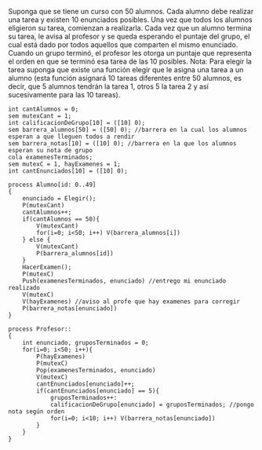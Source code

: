 Suponga que se tiene un curso con 50 alumnos. Cada alumno debe realizar una tarea y
existen 10 enunciados posibles. Una vez que todos los alumnos eligieron su tarea,
comienzan a realizarla. Cada vez que un alumno termina su tarea, le avisa al profesor y se
queda esperando el puntaje del grupo, el cual está dado por todos aquellos que comparten
el mismo enunciado. Cuando un grupo terminó, el profesor les otorga un puntaje que
representa el orden en que se terminó esa tarea de las 10 posibles.
    Nota: Para elegir la tarea suponga que existe una función
    elegir que le asigna una tarea a un alumno (esta función asignará 10 tareas diferentes entre 50 alumnos, es decir, que 5
    alumnos tendrán la tarea 1, otros 5 la tarea 2 y así sucesivamente para las 10 tareas).

````
int cantAlumnos = 0;
sem mutexCant = 1;
int calificacionDeGrupo[10] = ([10] 0);
sem barrera_alumnos[50] = ([50] 0); //barrera en la cual los alumnos esperan a que lleguen todos a rendir
sem barrera_notas[10] = ([10] 0); //barrera en la que los alumnos esperan su nota de grupo
cola examenesTerminados;
sem mutexC = 1, hayExamenes = 1;
int cantEnunciados[10] = ([10] 0);

process Alumno[id: 0..49]
{
    enunciado = Elegir();
    P(mutexCant)
    cantAlumnos++;
    if(cantAlumnos == 50){
        V(mutexCant)
        for(i=0; i<50; i++) V(barrera_alumnos[i])
    } else {
        V(mutexCant)
        P(barrera_alumnos[id])
    }
    HacerExamen();
    P(mutexC)
    Push(examenesTerminados, enunciado) //entrego mi enunciado realizado
    V(mutexC)
    V(hayExamenes) //aviso al profe que hay examenes para corregir
    P(barrera_notas[enunciado])
}

process Profesor::
{
    int enunciado, gruposTerminados = 0;
    for(i=0; i<50; i++){
        P(hayExamenes)    
        P(mutexC)
        Pop(examenesTerminados, enunciado)
        V(mutexC)
        cantEnunciados[enunciado]++;
        if(cantEnunciados[enunciado] == 5){
            gruposTerminados++:
            calificacionDeGrupo[enunciado] = gruposTerminados; //pongo nota según orden
            for(i=0; i<10; i++) V(barrera_notas[enunciado])
        }
    }
}
````